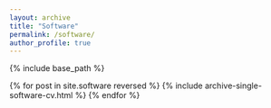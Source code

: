 ```yaml
---
layout: archive
title: "Software"
permalink: /software/
author_profile: true
---
```


{% include base_path %}


{% for post in site.software reversed %}
  {% include archive-single-software-cv.html %}
{% endfor %}
